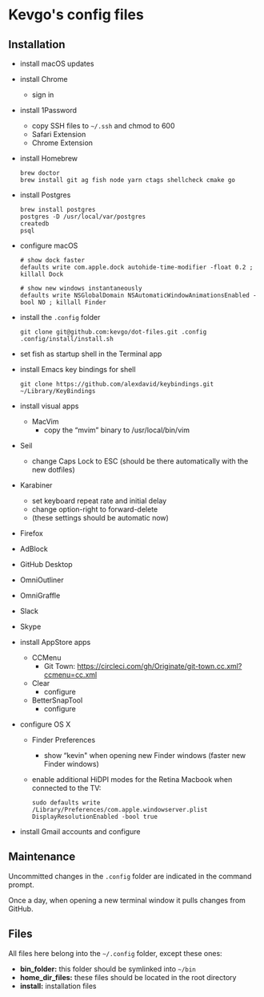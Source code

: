 # Kevgo's config files


## Installation

- install macOS updates

- install Chrome
  - sign in

- install 1Password
  - copy SSH files to `~/.ssh` and chmod to 600
  - Safari Extension
  - Chrome Extension

- install Homebrew

  ```
  brew doctor
  brew install git ag fish node yarn ctags shellcheck cmake go
  ```

- install Postgres

  ```
  brew install postgres
  postgres -D /usr/local/var/postgres
  createdb
  psql
  ```

- configure macOS

  ```
  # show dock faster
  defaults write com.apple.dock autohide-time-modifier -float 0.2 ; killall Dock

  # show new windows instantaneously
  defaults write NSGlobalDomain NSAutomaticWindowAnimationsEnabled -bool NO ; killall Finder
  ```

- install the `.config` folder

  ```
  git clone git@github.com:kevgo/dot-files.git .config
  .config/install/install.sh
  ```

- set fish as startup shell in the Terminal app

- install Emacs key bindings for shell

  ```
  git clone https://github.com/alexdavid/keybindings.git ~/Library/KeyBindings
  ```

- install visual apps
  - MacVim
    - copy the “mvim” binary to /usr/local/bin/vim
- Seil
    - change Caps Lock to ESC (should be there automatically with the new dotfiles)
- Karabiner
    - set keyboard repeat rate and initial delay
    - change option-right to forward-delete
    - (these settings should be automatic now)
- Firefox
- AdBlock
- GitHub Desktop
- OmniOutliner
- OmniGraffle
- Slack
- Skype

- install AppStore apps
  - CCMenu
    - Git Town: https://circleci.com/gh/Originate/git-town.cc.xml?ccmenu=cc.xml
  - Clear
    - configure
  - BetterSnapTool
    - configure

- configure OS X
  - Finder Preferences
    - show “kevin" when opening new Finder windows (faster new Finder windows)
  - enable additional HiDPI modes for the Retina Macbook when connected to the TV:

    ```
    sudo defaults write /Library/Preferences/com.apple.windowserver.plist DisplayResolutionEnabled -bool true
    ```

- install Gmail accounts and configure


## Maintenance

Uncommitted changes in the `.config` folder are indicated in the command prompt.

Once a day,
when opening a new terminal window
it pulls changes from GitHub.


## Files

All files here belong into the `~/.config` folder, except these ones:
- __bin_folder:__ this folder should be symlinked into `~/bin`
- __home_dir_files:__ these files should be located in the root directory
- __install:__ installation files

